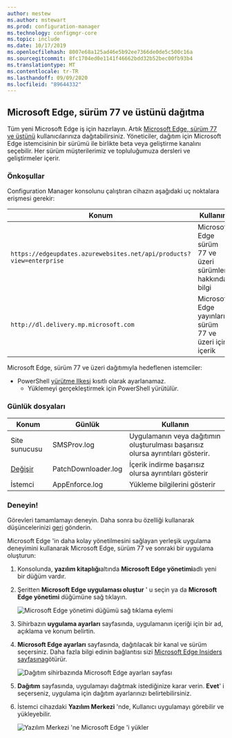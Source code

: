 ```yaml
---
author: mestew
ms.author: mstewart
ms.prod: configuration-manager
ms.technology: configmgr-core
ms.topic: include
ms.date: 10/17/2019
ms.openlocfilehash: 8007e68a125ad46e5b92ee7366de0de5c500c16a
ms.sourcegitcommit: 8fc1704ed0e1141f46662bdd32b52bec00fb93b4
ms.translationtype: MT
ms.contentlocale: tr-TR
ms.lasthandoff: 09/09/2020
ms.locfileid: "89644332"
---
```

## <a name="deploy-microsoft-edge-version-77-and-later"></a><a name="bkmk_Microsoft_Edge"></a> Microsoft Edge, sürüm 77 ve üstünü dağıtma
<!--4561024-->
Tüm yeni Microsoft Edge iş için hazırlayın. Artık [Microsoft Edge, sürüm 77 ve üstünü](/deployedge/) kullanıcılarınıza dağıtabilirsiniz. Yöneticiler, dağıtım için Microsoft Edge istemcisinin bir sürümü ile birlikte beta veya geliştirme kanalını seçebilir. Her sürüm müşterilerimiz ve topluluğumuza dersleri ve geliştirmeler içerir.

### <a name="prerequisites"></a>Önkoşullar

Configuration Manager konsolunu çalıştıran cihazın aşağıdaki uç noktalara erişmesi gerekir:

|Konum|Kullanın|
|---|---|
|`https://edgeupdates.azurewebsites.net/api/products?view=enterprise`|Microsoft Edge sürüm 77 ve üzeri sürümleri hakkında bilgi|
|`http://dl.delivery.mp.microsoft.com`|Microsoft Edge yayınları, sürüm 77 ve üzeri için içerik|

Microsoft Edge, sürüm 77 ve üzeri dağıtımıyla hedeflenen istemciler:

- PowerShell [yürütme Ilkesi](/powershell/module/microsoft.powershell.core/about/about_execution_policies) kısıtlı olarak ayarlanamaz.
  - Yüklemeyi gerçekleştirmek için PowerShell yürütülür.


### <a name="log-files"></a>Günlük dosyaları

|Konum|Günlük|Kullanın|
|---|---|---|
| Site sunucusu|SMSProv.log|Uygulamanın veya dağıtımın oluşturulması başarısız olursa ayrıntıları gösterir.|
| [Değişir](../../../../plan-design/hierarchy/log-files.md)|PatchDownloader.log| İçerik indirme başarısız olursa ayrıntıları gösterir|
| İstemci|  AppEnforce.log|Yükleme bilgilerini gösterir|

### <a name="try-it-out"></a>Deneyin!

Görevleri tamamlamayı deneyin. Daha sonra bu özelliği kullanarak düşüncelerinizi [geri](../../../../understand/find-help.md#product-feedback) gönderin.

Microsoft Edge 'in daha kolay yönetilmesini sağlayan yerleşik uygulama deneyimini kullanarak Microsoft Edge, sürüm 77 ve sonraki bir uygulama oluşturun:

1. Konsolunda, **yazılım kitaplığı**altında **Microsoft Edge yönetimi**adlı yeni bir düğüm vardır.
1. Şeritten **Microsoft Edge uygulaması oluştur** ' u seçin ya da **Microsoft Edge yönetimi** düğümüne sağ tıklayın.

   ![Microsoft Edge yönetimi düğümü sağ tıklama eylemi](../../media/4561024-create-microsoft-edge-application.png)

1. Sihirbazın **uygulama ayarları** sayfasında, uygulamanın içeriği için bir ad, açıklama ve konum belirtin.
1. **Microsoft Edge ayarları** sayfasında, dağıtılacak bir kanal ve sürüm seçersiniz. Daha fazla bilgi edinin bağlantısı sizi [Microsoft Edge Insiders sayfasına](https://www.microsoftedgeinsider.com/)götürür.

   ![Dağıtım sihirbazında Microsoft Edge ayarları sayfası](../../media/4561024-edge-settings-wizard.png)

1. **Dağıtım** sayfasında, uygulamayı dağıtmak istediğinize karar verin. **Evet**' i seçerseniz, uygulama için dağıtım ayarlarınızı belirtebilirsiniz.
1. İstemci cihazdaki **Yazılım Merkezi** 'nde, Kullanıcı uygulamayı görebilir ve yükleyebilir.

   ![Yazılım Merkezi 'ne Microsoft Edge 'i yükler](../../media/4561024-software-center-install-edge.png)